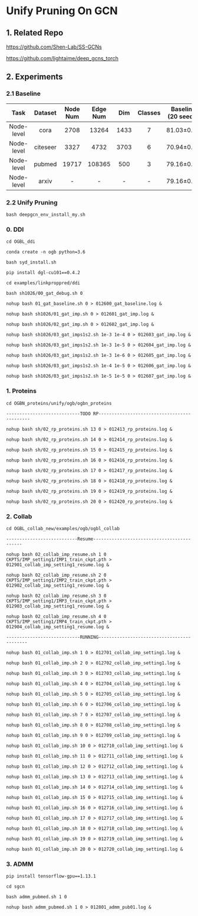 # Unify Pruning On GCN
## 1. Related Repo

https://github.com/Shen-Lab/SS-GCNs

https://github.com/lightaime/deep_gcns_torch

## 2. Experiments

### 2.1 Baseline

| Task | Dataset | Node Num | Edge Num | Dim | Classes | Baseline (20 seeds) | Avg Epoch |
| :---:| :---: | :---: | :---: | :---: |:---: |:---: |:---: |
| Node-level | cora    | 2708 |  13264  | 1433 | 7 | 81.03±0.64 | 236.10 |
| Node-level | citeseer| 3327 |  4732   | 3703 | 6 | 70.94±0.77 | 236.95 |
| Node-level | pubmed  |19717 | 108365  | 500  | 3 | 79.16±0.19 | 152.15 |
| Node-level | arxiv   | -    | -   | -   | -  | 79.16±0.19 | 152.15 |


### 2.2 Unify Pruning

`bash deepgcn_env_install_my.sh`

### 0. DDI

`cd OGBL_ddi`

`conda create -n ogb python=3.6`

`bash syd_install.sh`

`pip install dgl-cu101==0.4.2`

`cd examples/linkproppred/ddi`

`bash sh1026/00_gat_debug.sh 0`

`nohup bash 01_gat_baseline.sh 0 > 012600_gat_baseline.log &`

`nohup bash sh1026/01_gat_imp.sh 0 > 012601_gat_imp.log &`

`nohup bash sh1026/02_gat_imp.sh 0 > 012602_gat_imp.log &`

`nohup bash sh1026/03_gat_imps1s2.sh 1e-3 1e-4 0 > 012603_gat_imp.log &`

`nohup bash sh1026/03_gat_imps1s2.sh 1e-3 1e-5 0 > 012604_gat_imp.log &`

`nohup bash sh1026/03_gat_imps1s2.sh 1e-3 1e-6 0 > 012605_gat_imp.log &`

`nohup bash sh1026/03_gat_imps1s2.sh 1e-4 1e-5 0 > 012606_gat_imp.log &`

`nohup bash sh1026/03_gat_imps1s2.sh 1e-5 1e-5 0 > 012607_gat_imp.log &`

### 1. Proteins


`cd OGBN_proteins/unify/ogb/ogbn_proteins`

`----------------------------TODO RP--------------------------------------------`


`nohup bash sh/02_rp_proteins.sh 13 0 > 012413_rp_proteins.log &`

`nohup bash sh/02_rp_proteins.sh 14 0 > 012414_rp_proteins.log &`

`nohup bash sh/02_rp_proteins.sh 15 0 > 012415_rp_proteins.log &`

`nohup bash sh/02_rp_proteins.sh 16 0 > 012416_rp_proteins.log &`

`nohup bash sh/02_rp_proteins.sh 17 0 > 012417_rp_proteins.log &`

`nohup bash sh/02_rp_proteins.sh 18 0 > 012418_rp_proteins.log &`

`nohup bash sh/02_rp_proteins.sh 19 0 > 012419_rp_proteins.log &`

`nohup bash sh/02_rp_proteins.sh 20 0 > 012420_rp_proteins.log &`


### 2. Collab

`cd OGBL_collab_new/examples/ogb/ogbl_collab`

`---------------------------Resume-------------------------------------------`

`nohup bash 02_collab_imp_resume.sh 1 0 CKPTS/IMP_setting1/IMP1_train_ckpt.pth > 012901_collab_imp_setting1_resume.log & `

`nohup bash 02_collab_imp_resume.sh 2 0 CKPTS/IMP_setting1/IMP2_train_ckpt.pth > 012902_collab_imp_setting1_resume.log & `

`nohup bash 02_collab_imp_resume.sh 3 0 CKPTS/IMP_setting1/IMP3_train_ckpt.pth > 012903_collab_imp_setting1_resume.log & `

`nohup bash 02_collab_imp_resume.sh 4 0 CKPTS/IMP_setting1/IMP4_train_ckpt.pth > 012904_collab_imp_setting1_resume.log & `

`----------------------------RUNNING-------------------------------------------`



`nohup bash 01_collab_imp.sh 1 0 > 012701_collab_imp_setting1.log &`

`nohup bash 01_collab_imp.sh 2 0 > 012702_collab_imp_setting1.log &`

`nohup bash 01_collab_imp.sh 3 0 > 012703_collab_imp_setting1.log &`

`nohup bash 01_collab_imp.sh 4 0 > 012704_collab_imp_setting1.log &`

`nohup bash 01_collab_imp.sh 5 0 > 012705_collab_imp_setting1.log &`

`nohup bash 01_collab_imp.sh 6 0 > 012706_collab_imp_setting1.log &`

`nohup bash 01_collab_imp.sh 7 0 > 012707_collab_imp_setting1.log &`

`nohup bash 01_collab_imp.sh 8 0 > 012708_collab_imp_setting1.log &`

`nohup bash 01_collab_imp.sh 9 0 > 012709_collab_imp_setting1.log &`

`nohup bash 01_collab_imp.sh 10 0 > 012710_collab_imp_setting1.log &`

`nohup bash 01_collab_imp.sh 11 0 > 012711_collab_imp_setting1.log &`

`nohup bash 01_collab_imp.sh 12 0 > 012712_collab_imp_setting1.log &`

`nohup bash 01_collab_imp.sh 13 0 > 012713_collab_imp_setting1.log &`

`nohup bash 01_collab_imp.sh 14 0 > 012714_collab_imp_setting1.log &`

`nohup bash 01_collab_imp.sh 15 0 > 012715_collab_imp_setting1.log &`

`nohup bash 01_collab_imp.sh 16 0 > 012716_collab_imp_setting1.log &`

`nohup bash 01_collab_imp.sh 17 0 > 012717_collab_imp_setting1.log &`

`nohup bash 01_collab_imp.sh 18 0 > 012718_collab_imp_setting1.log &`

`nohup bash 01_collab_imp.sh 19 0 > 012719_collab_imp_setting1.log &`

`nohup bash 01_collab_imp.sh 20 0 > 012720_collab_imp_setting1.log &`


### 3. ADMM

`pip install tensorflow-gpu==1.13.1`

`cd sgcn`

`bash admm_pubmed.sh 1 0`

`nohup bash admm_pubmed.sh 1 0 > 012801_admm_pub01.log &`